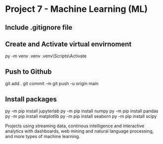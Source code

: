 
# Project 7 - Machine Learning (ML)
## Include .gitignore file

## Create and Activate virtual envirnoment 
py -m venv .venv
.venv\Scripts\Activate

## Push to Github
git add .
git commit -m
git push -u origin main

## Install packages 
py -m pip install jupyterlab
py -m pip install numpy
py -m pip install pandas
py -m pip install matplotlib
py -m pip install seaborn
py -m pip install scipy

 Projects using streaming data, continous intelligence and interactive analytics with dashboards, web mining and natural language processing, and more types of machine learning. 